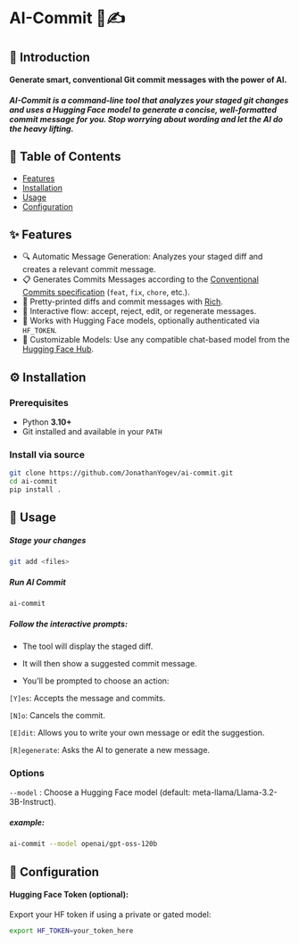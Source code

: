 # AI-Commit 🤖✍️ 

## 📌 Introduction  

#### Generate smart, conventional Git commit messages with the power of AI.

##### AI-Commit is a command-line tool that analyzes your staged git changes and uses a Hugging Face model to generate a concise, well-formatted commit message for you. Stop worrying about wording and let the AI do the heavy lifting.

## 📖 Table of Contents  
- [Features](#-features)  
- [Installation](#-installation)  
- [Usage](#-usage)  
- [Configuration](#-configuration)  



## ✨ Features  
- 🔍 Automatic Message Generation: Analyzes your staged diff and creates a relevant commit message.
- 📋 Generates Commits Messages according to the [Conventional Commits specification](https://www.conventionalcommits.org/en/v1.0.0/) (`feat`, `fix`, `chore`, etc.).
- 🎨 Pretty-printed diffs and commit messages with [Rich](https://github.com/Textualize/rich).  
- 🔄 Interactive flow: accept, reject, edit, or regenerate messages.  
- 🔑 Works with Hugging Face models, optionally authenticated via `HF_TOKEN`.
- 🤖 Customizable Models: Use any compatible chat-based model from the [Hugging Face Hub](https://huggingface.co/docs/inference-endpoints/en/index).




## ⚙️ Installation  

### Prerequisites  
- Python **3.10+**  
- Git installed and available in your `PATH`  

### Install via source  
```bash
git clone https://github.com/JonathanYogev/ai-commit.git
cd ai-commit
pip install .
```

## 🚀 Usage


##### Stage your changes
```bash
git add <files>
```
##### Run AI Commit
```bash
ai-commit
```
##### Follow the interactive prompts:

- The tool will display the staged diff.

- It will then show a suggested commit message.

- You'll be prompted to choose an action:

`[Y]es`: Accepts the message and commits.

`[N]o`: Cancels the commit.

`[E]dit`: Allows you to write your own message or edit the suggestion.

`[R]egenerate`: Asks the AI to generate a new message.
### Options
`--model` <model> : Choose a Hugging Face model (default: meta-llama/Llama-3.2-3B-Instruct).
##### example:
```bash
ai-commit --model openai/gpt-oss-120b
```
## 🔧 Configuration

#### Hugging Face Token (optional):
Export your HF token if using a private or gated model:
```bash
export HF_TOKEN=your_token_here
```

